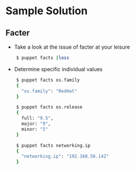 # Sample Solution

## Facter

* Take a look at the issue of facter at your leisure

```bash
    $ puppet facts |less
```

* Determine specific individual values

```bash
    $ puppet facts os.family
    {
      "os.family": "RedHat"
    }

    $ puppet facts os.release
    {
      full: "9.5",
      major: "9",
      minor: "5"
    }

    $ puppet facts networking.ip
    {
      "networking.ip": "192.168.56.142"
    }
```
